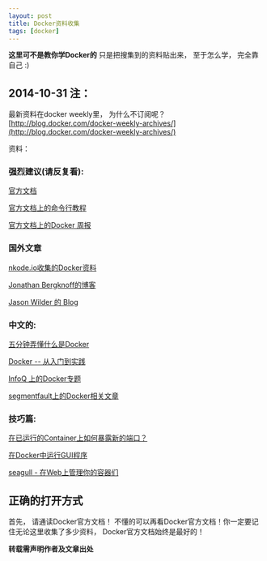 ```yaml
---
layout: post
title: Docker资料收集
tags: [docker]
---
```


**这里可不是教你学Docker的** 只是把搜集到的资料贴出来， 至于怎么学， 完全靠自己 :)

## 2014-10-31 注：
最新资料在docker weekly里， 为什么不订阅呢？
[http://blog.docker.com/docker-weekly-archives/](http://blog.docker.com/docker-weekly-archives/)

资料：

### 强烈建议(请反复看):

[官方文档](https://docs.docker.com/)

[官方文档上的命令行教程](https://docs.docker.com/reference/commandline/cli/)

[官方文档上的Docker 周报](https://blog.docker.com/docker-weekly-archives/)

### 国外文章

[nkode.io收集的Docker资料](http://www.nkode.io/2014/08/24/valuable-docker-links.html)

[Jonathan Bergknoff的博客](http://jonathan.bergknoff.com/journal)

[Jason Wilder 的 Blog](http://jasonwilder.com/)


### 中文的:

[五分钟弄懂什么是Docker](http://oilbeater.com/docker/2014/06/29/what-is-docker.html)

[Docker -- 从入门到实践](http://yeasy.gitbooks.io/docker_practice/content/)

[InfoQ 上的Docker专题](http://www.infoq.com/cn/dockers)

[segmentfault上的Docker相关文章](http://segmentfault.com/t/docker/blogs)


### 技巧篇:

[在已运行的Container上如何暴露新的端口？](http://stackoverflow.com/questions/19897743/exposing-a-port-on-a-live-docker-container)

[在Docker中运行GUI程序](http://fabiorehm.com/blog/2014/09/11/running-gui-apps-with-docker/)

[seagull - 在Web上管理你的容器们](https://github.com/tobegit3hub/seagull)

## 正确的打开方式

首先， 请通读Docker官方文档！ 不懂的可以再看Docker官方文档！你一定要记住无论这里收集了多少资料， Docker官方文档始终是最好的！


**转载需声明作者及文章出处**
